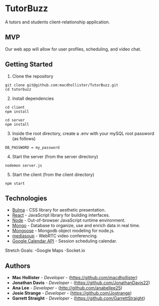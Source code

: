 # TutorBuzz

A tutors and students client-relationship application.

## MVP

Our web app will allow for user profiles, scheduling, and video chat.

## Getting Started

1. Clone the repository
```
git clone git@github.com:macdhollister/TutorBuzz.git
cd tutorbuzz
```

2. Install dependencies
```
cd client
npm install
```

```
cd server
npm install
```

3. Inside the root directory, create a .env with your mySQL root password (as follows)
```
DB_PASSWORD = my_password
```

4. Start the server (from the server directory)
```
nodemon server.js
```

5. Start the client (from the client directory)
```
npm start
```

## Technologies

* [Bulma](https://bulma.io/) - CSS library for aesthetic presentation.
* [React](https://reactjs.org/) - JavaScript library for building interfaces.
* [Node](https://nodejs.org/en/) - Out-of-browser JavaScript runtime environment.
* [Mongo](https://www.mongodb.com/) - Database to organize, use and enrich data in real time.
* [Mongoose](https://mongoosejs.com/) - Mongodb object modeling for node.js.
* [mediasoup](https://mediasoup.org/) - WebRTC video conferencing.
* [Google Calendar API](https://developers.google.com/calendar/) - Session scheduling calendar.

Stretch Goals:
-Google Maps
-Socket.io

## Authors

* **Mac Hollister** - *Developer* - (https://github.com/macdhollister)
* **Jonathan Davis** - *Developer* - (https://github.com/JonathanDavis22)
* **Ana Lee** - *Developer* - (http://github.com/anabellee25)
* **Josie Strange** - *Developer* - (https://github.com/Jostrange)
* **Garrett Straight** - *Developer* - (https://github.com/GarrettStraight)